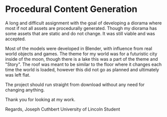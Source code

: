# Procedural Content Generation

A long and difficult assignment with the goal of developing a diorama
where most if not all assets are procedurally generated. Though my diorama
has some assets that are static and do not change. It was still viable and
was accepted. 

Most of the models were developed in Blender, with influence from real world
objects and games. The theme for my world was for a futuristic city inside
of the moon, though there is a lake this was a part of the theme and 
"Story". The roof was meant to be similar to the floor where it changes
each time the world is loaded, however this did not go as planned and 
ultimately was left flat. 

The project should run straight from download without any need for changing
anything. 

Thank you for looking at my work. 

Regards, 
Joseph Cuthbert
University of Lincoln Student